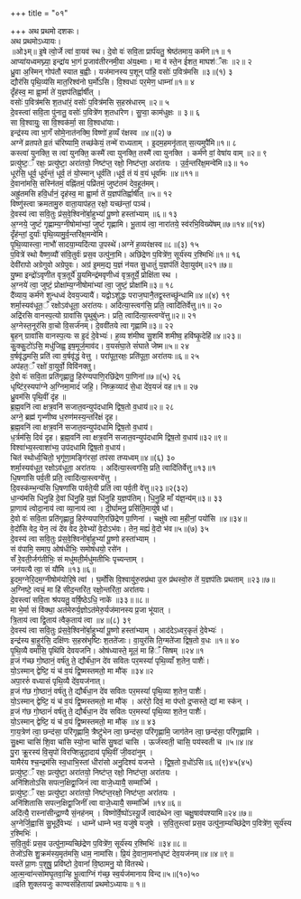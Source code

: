 +++
title = "०१"

+++
अथ प्रथमो दशकः।  
अथ प्रथमोऽध्यायः।  
॥ओ३म्॥ इ॒षे त्वो॒र्जे त्वा॑ वा॒यव॑ स्थ। दे॒वो वः॑ सवि॒ता प्रार्प॑यतु॒ श्रेष्ठ॑तमाय॒ कर्म॑णे॥१॥ १  
आप्या॑यध्वमघ्न्या॒ इन्द्रा॑य भा॒गं प्र॒जाव॑तीरनमी॒वा अ॑य॒क्ष्माः। मा व॑ स्ते॒न ई॑शत॒ माघश॑ँसः ॥२॥ २  
ध्रु॒वा अ॒स्मिन् गोप॑तौ स्यात ब॒ह्वीः। यज॑मानस्य प॒शून् पा॑हि॒ वसोः॑ प॒वित्र॑मसि ॥३॥(१) ३  
द्यौर॑सि पृथि॒व्य॑सि मात॒रिश्व॑नो घ॒र्मो॑ऽसि। वि॒श्वधाः॑ पर॒मेण॒ धाम्ना॑॥१॥ ४  
दृँह॑स्व॒ मा ह्वा॒र्मा ते॑ य॒ज्ञप॑तिर्ह्वार्षीत् ।  
वसोः॑ प॒वित्र॑मसि श॒तधा॑रं॒ वसोः॑ प॒वित्र॑मसि स॒हस्र॑धारम् ॥२॥ ५  
दे॒वस्त्वा॑ सवि॒ता पु॑नातु॒ वसोः॑ प॒वित्रे॑ण श॒तधा॑रेण। सु॒प्वा॒ काम॑धुक्षः ॥ ३॥ ६  
सा वि॒श्वायुः॒ सा वि॒श्वक॑र्मा॒ सा वि॒श्वधा॑याः।  
इन्द्र॑स्य त्वा भा॒गँ सोमे॒नात॑नक्मि॒ विष्णो॑ ह॒व्यँ र॑क्षस्व ॥४॥(२) ७  
अग्ने॑ व्रतपते व्र॒तं च॑रिष्यामि॒ तच्छ॑केयं॒ तन्मे॑ राध्यताम् । इ॒दम॒हमनृ॑तात् स॒त्यमुपै॑मि॥१॥ ८  
कस्त्वा॑ युनक्ति॒ स त्वा॑ युनक्ति॒ कस्मै॑ त्वा युनक्ति॒ तस्मै॑ त्वा युनक्ति । कर्म॑णे वां॒ वेषा॑य वाम् ॥२॥ ९  
प्रत्यु॑ष्ट॒ँ रक्षः॒ प्रत्यु॑ष्टा॒ अरा॑तयो॒ निष्ट॑प्त॒ रक्षो॒ निष्ट॑प्ता॒ अरा॑तयः । उ॒र्व॒न्तरि॑क्ष॒मन्वे॑मि॥३॥ १०  
धूर॑सि॒ धूर्व॒ धूर्व॑न्तं॒ धूर्व॒ तं यो॒स्मान् धूर्व॑ति।धूर्व॒ तं यं व॒यं धूर्वा॑मः ॥४॥११॥  
दे॒वाना॑मसि॒ सस्नि॑तमं॒ वह्नि॑तमं॒ पप्रि॑तमं॒ जुष्ट॑तमं देव॒हूत॑मम्।  
अह्रु॑तमसि हवि॒र्धानं॒ दृह॑स्व॒ मा ह्वा॒र्मा ते॑ य॒ज्ञप॑तिर्ह्वार्षीत् ॥५॥ १२  
विष्णु॑स्त्वा क्रमतामु॒रु वाता॒याप॑हत॒ रक्षो॒ यच्छ॑न्तां॒ पञ्च॑।  
दे॒वस्य॑ त्वा सवि॒तुः प्र॑स॒वे॒श्विनो॑र्बा॒हुभ्यां॑ पू॒ष्णो हस्ता॑भ्याम् ॥६॥ १३  
अ॒ग्नये॒ जुष्टं॑ गृह्णाम्य॒ग्नीषोमा॑भ्यां॒ जुष्टं॑ गृह्णामि। भू॒ताय॑ त्वा॒ नारा॑तये॒ स्व॑रभि॒विख्ये॑षम्॥७॥१४॥(१४)  
दृँह॑न्तां॒ दुर्याः॑ पृथि॒व्यामु॒र्व॒न्तरि॑क्ष॒मन्वे॑मि।  
पृ॒थि॒व्यास्त्वा॒ नाभौ॑ सादया॒म्यदि॑त्या उ॒पस्थे॑।अग्ने॑ ह॒व्यर॑क्षस्व॥८॥(३) १५  
प॒वित्रे॑ स्थो वैष्ण॒व्यौ॑ स॑वि॒तुर्वः॑ प्रस॒व उत्पु॑ना॒मि। अछि॑द्रेण प॒वित्रे॑ण॒ सूर्य॑स्य र॒श्मिभिः॑॥१॥ १६  
देवी॑रापो अग्रेगुवो अग्रेपुवः। अग्र॑ इ॒मम॒द्य य॒ज्ञं न॑यत सु॒धातुं॑ य॒ज्ञप॑तिं देवा॒युव॑म्॥२१॥७॥  
यु॒ष्मा इन्द्रो॑ऽवृणीत वृत्र॒तूर्ये॑ यू॒यमिन्द्र॑मवृणीध्वं वृत्र॒तूर्ये॒ प्रोक्षि॑ता स्थ ।  
अ॒ग्नये॑ त्वा॒ जुष्टं॒ प्रोक्षा॑म्य॒ग्नीषोमा॑भ्यां त्वा॒ जुष्टं॒ प्रोक्षा॑मि॥३॥ १८  
दै॑व्याय॒ कर्म॑णे शुन्धध्वं देवय॒ज्यायै॑। यद्वोऽशु॑द्धः पराज॒घानै॒तद्व॒स्तच्छु॑न्धामि॥४॥(४) १९  
शर्मा॒स्यव॑धूत॒ँ रक्षोऽव॑धूता॒ अरा॑तयः। अदि॑त्या॒स्त्वग॑सि॒ प्रति॒ त्वादि॑तिर्वेत्तु॥१॥ २०  
अद्रि॑रसि वानस्प॒त्यो ग्रावा॑सि पृ॒थुबु॑ध्नः। प्रति॒ त्वादि॑त्या॒स्त्वग्वे॑त्तु॥२॥ २१  
अ॒ग्नेस्त॒नूर॑सि वा॒चो वि॒सर्ज॑नम्। दे॒ववी॑तये त्वा गृह्णामि॥३॥ २२  
बृ॒हन् ग्रावा॑सि वानस्प॒त्यः स इ॒दं दे॒वेभ्यः॑। ह॒व्य श॑मीष्व सु॒शमि॑ शमीष्व॒ हवि॑ष्कृ॒देहि॑॥४॥२३॥  
कु॒क्कु॒टो॑ऽसि॒ मधु॑जिह्व॒ इष॒मूर्ज॒माव॑द। व॒यसं॑घा॒ते सं॑घाते जेष्म॥५॥ २४  
व॒र्षवृ॑द्धमसि॒ प्रति॑ त्वा व॒र्षवृ॑द्धं वेत्तु । परा॑पूत॒रक्षः॒ प्रति॑पूता॒ अरा॑तयः॥६॥ २५  
अप॑हत॒ँ रक्षो॑ वा॒युर्वो॒ विवि॑नक्तु।  
दे॒वो वः॑ सवि॒ता प्रति॑गृह्णातु॒ हिर॑ण्यपाणि॒रछि॑द्रेण पा॒णिना॑॥७॥(५) २६  
धृष्टि॑र॒स्यपा॑ग्ने अ॒ग्निमा॒मादं॑ जहि॒। निष्क्र॒व्याद॑ से॒धा दे॑व॒यजं॑ वह॥१॥ २७  
ध्रु॒वम॑सि पृथि॒वीं दृ॑ह ॥  
ब्र॒ह्म॒वनि॑ त्वा क्षत्र॒वनि॑ सजात॒वन्युप॑दधामि द्विष॒तो व॒धाय॑॥२॥ २८  
अग्ने॒ ब्रह्म॑ गृभ्णीष्व ध॒रुण॑मस्य॒न्तरि॑क्षं दृह।  
ब्र॒ह्म॒वनि॑ त्वा क्षत्र॒वनि॑ सजात॒वन्युप॑दधामि द्विष॒तो व॒धाय॑।  
ध॒र्त्रम॑सि॒ दिवं॑ दृह। ब्र॒ह्म॒वनि॑ त्वा क्षत्र॒वनि॑ सजात॒वन्युप॑दधामि द्विष॒तो व॒धाय॑॥३२॥९॥  
विश्वा॑भ्य॒स्त्वाशा॑भ्य॒ उप॑दधामि द्विष॒तो व॒धाय॑।  
चित॑ स्थोर्ध्व॒चितो॒ भृगू॑णा॒मङ्गि॑रसां॒ तप॑सा तप्यध्वम्॥४॥(६) ३०  
शर्मा॒स्यव॑धूत॒ रक्षोऽव॑धूता॒ अरा॑तयः । अदि॑त्या॒स्त्वग॑सि॒ प्रति॒ त्वादि॑तिर्वेत्तु॥१३॥१  
धि॒षणा॑सि पर्व॒ती प्रति॒ त्वादि॑त्या॒स्त्वग्वे॑त्तु ।  
दि॒वस्क॑म्भ॒न्य॑सि धि॒षणा॑सि पार्वते॒यी प्रति॑ त्वा पर्व॒ती वे॑त्तु॥२३॥२(३२)  
धा॒न्य॑मसि धिनु॒हि दे॒वां धि॑नु॒हि य॒ज्ञं धि॑नु॒हि य॒ज्ञप॑तिम्। धि॒नु॒हि माँ य॑ज्ञ॒न्य॑म्॥३॥ ३३  
प्रा॒णाय॑ त्वोदा॒नाय॑ त्वा व्या॒नाय॑ त्वा । दी॒र्घामनु॒ प्रसि॑ति॒मायु॑षे धां।  
दे॒वो वः॑ सवि॒ता प्रति॑गृह्णातु॒ हिर॑ण्यपाणि॒रछि॑द्रेण पा॒णिना॑ । चक्षु॑षे त्वा म॒हीनां॒ पयो॑सि ॥४॥३४॥  
वे॒दो॑सि वेद॒ येन॒ त्वं दे॑व वेद दे॒वेभ्यो॑ वे॒दोऽभ॑वः। तेन॒ मह्यं॑ वे॒दो भ॑व॥५॥(७) ३५  
दे॒वस्य॑ त्वा सवि॒तुः प्र॑स॒वे॒श्विनो॑र्बा॒हुभ्यां॑ पू॒ष्णो हस्ता॑भ्याम् ।  
सं व॑पामि॒ समाप॒ ओष॑धीभिः॒ समोष॑धयो॒ रसे॑न ।  
सँ रे॒वती॒र्जग॑तीभिः॒ सं मधु॑मती॒र्मधु॑मतीभिः पृच्यन्ताम् ।  
जन॑यत्यै त्वा॒ सं यौ॑मि ॥१३॥६॥  
इ॒दम॒ग्नेरि॒दम॒ग्नीषोम॑योरि॒षे त्वा॑ । घ॒र्मो॑सि वि॒श्वायु॑रु॒रुप्र॑था उ॒रु प्र॑थस्वो॒रु ते॑ य॒ज्ञप॑तिः प्रथताम् ॥२३॥७॥  
अ॒ग्निष्टे॒ त्वचं॒ मा हि॑ सीद॒न्तरि॑त॒ रक्षो॒न्तरि॑ता॒ अरा॑तयः।  
दे॒वस्त्वा॑ सवि॒ता श्र॑पयतु॒ वर्षि॒ष्ठेऽधि॒ नाके॑ ॥३३॥॥८॥  
मा भे॒र्मा सं वि॑क्था॒ अत॑मेरुर्य॒ज्ञोऽत॑मेरु॒र्यज॑मानस्य प्र॒जा भू॑यात् ।  
त्रि॒ताय॑ त्वा द्वि॒ताय॑ त्वैक॒ताय॑ त्वा ॥४॥(८) ३९  
दे॒वस्य॑ त्वा सवि॒तुः प्र॑स॒वे॒श्विनो॑र्बा॒हुभ्यां॑ पू॒ष्णो हस्ता॑भ्याम् । आद॑देऽध्वर॒कृतं॑ दे॒वेभ्यः॑ ।  
इन्द्र॑स्य बा॒हुर॑सि॒ दक्षि॑णः स॒हस्र॑भृष्टिः श॒तते॑जाः। वा॒युर॑सि ति॒ग्मते॑जा द्विष॒तो व॒धः ॥१॥ ४०  
पृ॒थि॒व्यै वर्मा॑सि॒ पृथि॑वि देवयजनि। ओष॑ध्यास्ते॒ मूलं॒ मा हि॑ँ सिषम् ॥२४॥१  
व्र॒जं ग॑च्छ गो॒ष्ठानं॒ वर्ष॑तु ते॒ द्यौर्ब॑धा॒न दे॑व सवितः पर॒मस्यां॑ पृथि॒व्याँ श॒तेन॒ पाशैः॑।  
यो॒ऽस्मान् द्वेष्टि॒ यं च॑ व॒यं द्वि॒ष्मस्तमतो॒ मा मौ॑क् ॥३४॥२  
अपा॒ररुं॑ वध्यासं पृथि॒व्यै दे॑व॒यज॑नात्।  
व्र॒जं ग॑छ गो॒ष्ठानं॒ वर्ष॑तु ते॒ द्यौर्ब॑धा॒न दे॑व सवितः पर॒मस्यां॑ पृथि॒व्या श॒तेन॒ पाशैः॑।  
यो॒ऽस्मान् द्वेष्टि॒ यं च॑ व॒यं द्वि॒ष्मस्तमतो॒ मा मौ॑क् । अर॑रो॒ दिवं॒ मा प॑प्तो द्र॒प्सस्ते॒ द्यां मा स्क॑न् ।  
व्र॒जं ग॑छ गो॒ष्ठानं॑ वर्ष॑तु ते॒ द्यौर्ब॑धा॒न दे॑व सवितः पर॒मस्यां॑ पृथि॒व्या श॒तेन॒ पाशैः॑।  
यो॒ऽस्मान् द्वेष्टि॒ यं च॑ व॒यं द्वि॒ष्मस्तमतो॒ मा मौ॑क् ॥४॥ ४३  
गा॒य॒त्रेण॑ त्वा॒ छन्द॑सा॒ परि॑गृह्णामि॒ त्रैष्टु॑भेन त्वा॒ छन्द॑सा॒ परि॑गृह्णामि॒ जाग॑तेन त्वा॒ छन्द॑सा॒ परि॑गृह्णामि ।  
सु॒क्ष्मा चासि॑ शि॒वा चा॑सि स्यो॒ना चासि॑ सु॒षदा॑ चासि । ऊर्ज॑स्वती॒ चासि॒ पय॑स्वती च ॥५॥४॥४  
पु॒रा क्रू॒रस्य॑ वि॒सृपो॑ विरप्शिन्नुदा॒दाय॑ पृथि॒वीं जी॒वदा॑नुम् ।  
यामैर॑य श्च॒न्द्रम॑सि स्व॒धाभि॒स्तां धीरा॑सो अनु॒दिश्य॑ यजन्ते । द्वि॒ष॒तो व॒धो॑ऽसि॥६॥(९)४५(४५)  
प्रत्यु॑ष्ट॒ँ रक्षः॒ प्रत्यु॑ष्टा॒ अरा॑तयो॒ निष्ट॑प्त॒ रक्षो॒ निष्ट॑प्ता॒ अरा॑तयः ।  
अनि॑शितोऽसि सपत्न॒क्षिद्वा॒जिनं॑ त्वा वाजे॒ध्यायै॒ सम्मा॑र्ज्मि ।  
प्रत्यु॑ष्ट॒ँ रक्षः॒ प्रत्यु॑ष्टा॒ अरा॑तयो॒ निष्ट॑प्त॒रक्षो॒ निष्ट॑प्ता॒ अरा॑तयः ।  
अनि॑शितासि सपत्न॒क्षिद्वा॒जिनीं॑ त्वा वाजे॒ध्यायै॒ सम्मा॑र्ज्मि ॥१४॥६॥  
अदि॑त्यै॒ रास्ना॑सीन्द्रा॒ण्यै सं॒नह॑नम् । विष्णो॑र्वे॒ष्पो॑ऽस्यू॒र्जे त्वाद॑ब्धेन त्वा॒ चक्षु॒षाव॑पश्यामि॥२४॥७॥  
अ॒ग्नेर्जि॒ह्वासि॑ सु॒भूर्दे॒वेभ्यः॑ । धाम्ने॑ धाम्ने भव॒ यजु॑षे यजुषे । स॒वि॒तुस्त्वा॑ प्रस॒व उत्पु॑ना॒म्यच्छि॑द्रेण प॒वित्रे॑ण॒ सूर्य॑स्य र॒श्मिभिः॑ ।  
स॒वि॒तुर्वः॑ प्रस॒व उत्पु॑ना॒म्यच्छि॑द्रेण प॒वित्रे॑ण॒ सूर्य॑स्य र॒श्मिभिः॑ ॥३४॥८॥  
तेजो॑ऽसि शु॒क्रम॑स्य॒मृत॑मसि॒ धाम॒ नामा॑सि। प्रि॒यं दे॒वाना॒मना॑धृष्टं देव॒यज॑नम्॥४॥४॥९॥  
यस्ते॑ प्रा॒णः प॒शुषु॒ प्रवि॑ष्टो दे॒वानां॑ वि॒ष्ठामनु॒ यो वि॑तस्थे।  
आ॒त्म॒न्वा॑न्त्सो॑मघृ॒तवा॒न्हि भू॒त्वाग्निं ग॑च्छ॒ स्व॒र्यज॑मानाय विन्द॥५॥(१०)५०  
॥इति शुक्लयजुः काण्वसंहितायां प्रथमोऽध्यायः॥ १॥
